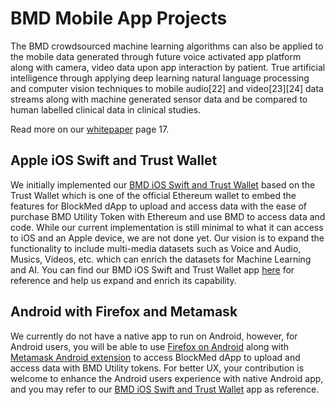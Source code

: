 # BMD Mobile App Projects
The BMD crowdsourced machine learning algorithms can also be applied to the mobile data generated through future voice activated app platform along with camera, video data upon app interaction by patient. True artificial intelligence through applying deep learning natural language processing and computer vision techniques to mobile audio[22] and video[23][24] data streams along with machine generated sensor data and be compared to human labelled clinical data in clinical studies.

Read more on our [whitepaper](https://www.slideshare.net/secret/4CGbQSZ5xrHU6w) page 17.

## Apple iOS Swift and Trust Wallet
We initially implemented our [BMD iOS Swift and Trust Wallet](https://github.com/BlockMedical/BMD-dapp-wallet-ios) based on the Trust Wallet which is one of the official Ethereum wallet to embed the features for BlockMed dApp to upload and access data with the ease of purchase BMD Utility Token with Ethereum and use BMD to access data and code. While our current implementation is still minimal to what it can access to iOS and an Apple device, we are not done yet. Our vision is to expand the functionality to include multi-media datasets such as Voice and Audio, Musics, Videos, etc. which can enrich the datasets for Machine Learning and AI. You can find our BMD iOS Swift and Trust Wallet app [here](https://github.com/BlockMedical/BMD-dapp-wallet-ios) for reference and help us expand and enrich its capability.

## Android with Firefox and Metamask
We currently do not have a native app to run on Android, however, for Android users, you will be able to use [Firefox on Android](https://www.mozilla.org/en-US/firefox/mobile/) along with [Metamask Android extension](https://addons.mozilla.org/en-US/android/addon/ether-metamask/) to access BlockMed dApp to upload and access data with BMD Utility tokens. For better UX, your contribution is welcome to enhance the Android users experience with native Android app, and you may refer to our [BMD iOS Swift and Trust Wallet](https://github.com/BlockMedical/BMD-dapp-wallet-ios) app as reference.
